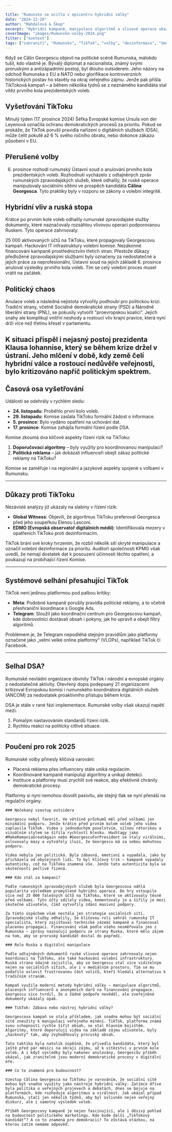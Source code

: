 ```yaml
---

title: "Rumunsko se ocitlo v epicentru hybridní války"  
date: "2024-12-20"  
author: "Mahdalová & Škop"  
excerpt: "Hybridní kampaně, manipulace algoritmů a vlivové operace ukazují, jak snadno lze destabilizovat demokratické procesy."  
coverImage: "images/Rumunsko-volby-2024.png"  
filter: ["kontext"]  
tags: ["zahraničí", "Rumunsko", "TikTok", "volby", "dezinformace", "demokracie", "hybridní válka", "kybernetická bezpečnost"]
---
```

Když se Călin Georgescu objevil na politické scéně Rumunska, málokdo tušil, kdo vlastně je. Bývalý diplomat a nacionalista, známý svými proruskými a antizápadními postoji, byl dlouho outsiderem. Jeho názory na odchod Rumunska z EU a NATO nebo glorifikace kontroverzních historických postav ho stavěly na okraj veřejného zájmu. Jenže pak přišla TikToková kampaň – a během několika týdnů se z neznámého kandidáta stal vítěz prvního kola prezidentských voleb.

## Vyšetřování TikToku  

Minulý týden (17. prosince 2024) Šéfka Evropské komise Ursula von der Leyenová označila ochranu demokratických procesů za prioritu. Pokud se prokáže, že TikTok porušil pravidla nařízení o digitálních službách (DSA), může čelit pokutě až 6 % svého ročního obratu, nebo dokonce zákazu působení v EU.

## Přerušené volby  

6. prosince rozhodl rumunský Ústavní soud o anulování prvního kola prezidentských voleb. Rozhodnutí vycházelo z odtajněných zpráv rumunských zpravodajských služeb, které odhalily, že ruské operace manipulovaly sociálními sítěmi ve prospěch kandidáta **Călina Georgesca**. Tyto praktiky byly v rozporu se zákony o volební integritě.  

## Hybridní vliv a ruská stopa

Krátce po prvním kole voleb odhalily rumunské zpravodajské služby dokumenty, které naznačovaly rozsáhlou vlivovou operaci podporovanou Ruskem. Tyto operace zahrnovaly:

25 000 aktivovaných účtů na TikToku, které propagovaly Georgescovu kampaň.
Hackování IT infrastruktury volební komise.
Nezákonné financování kampaně prostřednictvím třetích stran.
Přestože důkazy předložené zpravodajskými službami byly označeny za nedostatečné a jejich práce za neprofesionální, Ústavní soud na jejich základě 6. prosince anuloval výsledky prvního kola voleb. Tím se celý volební proces musel vrátit na začátek.

## Politický chaos

Anulace voleb a následná nejistota vytvořily podhoubí pro politickou krizi. Tradiční strany, včetně Sociálně demokratické strany (PSD) a Národně liberální strany (PNL), se pokusily vytvořit "proevropskou koalici". Jejich snahy ale komplikují vnitřní neshody a rostoucí vliv krajní pravice, která nyní drží více než třetinu křesel v parlamentu.

K situaci přispěl i nejasný postoj prezidenta Klausa Iohannise, který se během krize držel v ústraní. Jeho mlčení v době, kdy země čelí hybridní válce a rostoucí nedůvěře veřejnosti, bylo kritizováno napříč politickým spektrem.
---

## Časová osa vyšetřování  

Události se odehrály v rychlém sledu:  

- **24. listopadu**: Proběhlo první kolo voleb.  
- **29. listopadu**: Komise zaslala TikToku formální žádost o informace.  
- **5. prosince**: Bylo vydáno opatření na uchování dat.  
- **17. prosince**: Komise zahájila formální řízení podle DSA.  

Komise zkoumá dva klíčové aspekty řízení rizik na TikToku:  

1. **Doporučovací algoritmy** – byly využity pro koordinovanou manipulaci?  
2. **Politická reklama** – jak dokázali influenceři obejít zákaz politické reklamy na TikToku?  

Komise se zaměřuje i na regionální a jazykové aspekty spojené s volbami v Rumunsku.  

---

## Důkazy proti TikToku  

Nezávislé analýzy již ukázaly na slabiny v řízení rizik:  

- **Global Witness**: Objevili, že algoritmus TikToku preferoval Georgesca před jeho soupeřkou Elenou Lasconi.  
- **EDMO (Evropská observatoř digitálních médií)**: Identifikovala mezery v opatřeních TikToku proti dezinformacím.  

TikTok brání své kroky tvrzením, že rozbil několik sítí skryté manipulace a označil volební dezinformace za prioritu. Auditoři společnosti KPMG však uvedli, že nemají dostatek dat k posouzení účinnosti těchto opatření, a poukazují na probíhající řízení Komise.  

---

## Systémové selhání přesahující TikTok  

TikTok není jedinou platformou pod palbou kritiky:  

- **Meta**: Podobné kampaně porušily pravidla politické reklamy, a to včetně přeshraniční koordinace s Google Ads.  
- **Telegram**: Sloužil jako koordinační centrum pro Georgescovu kampaň, kde dobrovolníci dostávali obsah i pokyny, jak ho upravit a obejít filtry algoritmů.  

Problémem je, že Telegram nepodléhá stejným pravidlům jako platformy označené jako „velmi velké online platformy“ (VLOPs), například TikTok či Facebook.  

---

## Selhal DSA?  

Rumunské nevládní organizace obvinily TikTok i národní a evropské orgány z nedostatečné aktivity. Otevřený dopis podepsaný 21 organizacemi kritizoval Evropskou komisi i rumunského koordinátora digitálních služeb (ANCOM) za nedostatek proaktivního přístupu během krize.  

DSA je stále v rané fázi implementace. Rumunské volby však ukazují napětí mezi:  

1. Pomalým nastavováním standardů řízení rizik.  
2. Rychlou reakcí na politicky citlivé situace.  

---

## Poučení pro rok 2025  

Rumunské volby přinesly klíčová varování:  

- Placená reklama přes influencery stále uniká regulacím.  
- Koordinované kampaně manipulují algoritmy a unikají detekci.  
- Instituce a platformy musí zrychlit své reakce, aby efektivně chránily demokratické procesy.  

Platformy si nyní nemohou dovolit pasivitu, ale stejný tlak se nyní přenáší na regulační orgány.  

```box
### Nečekaný vzestup outsidera

Georgescu nebyl favorit. Ve většině průzkumů měl před volbami jen minimální podporu. Jenže krátce před prvním kolem voleb jeho videa zaplavila TikTok. Videa s jednoduchým poselstvím, silnou rétorikou a vizuálním stylem se šířila rychlostí blesku. Hashtagy jako #MakeRomaniaGreatAgain nebo #GeorgescuForPresident se staly virálními, oslovovaly masy a vytvářely iluzi, že Georgescu má za sebou mohutnou podporu.

Videa nebyla jen politická. Byla zábavná, emotivní a vypadala, jako by přicházela od obyčejných lidí. To byl klíčový trik – kampaně vypadaly autenticky, což na TikToku znamená vše. Jenže tato autenticita byla ve skutečnosti pečlivě řízená.

### Kdo stál za kampaní?

Podle rumunských zpravodajských služeb byla Georgescova náhlá popularita výsledkem promyšlené hybridní operace. Do hry vstoupilo více než 25 000 falešných účtů na TikToku, které se aktivovaly těsně před volbami. Tyto účty sdílely videa, komentovaly je a šířily je mezi skutečné uživatele, čímž vytvořily zdání masivní podpory.

Za tímto úspěchem však nestála jen strategie sociálních sítí. Zpravodajské služby odhalily, že klíčovou roli sehrál rumunský IT specialista, který zajišťoval technické zázemí kampaně a financoval placenou propagaci. Financování však podle všeho nesměřovalo jen z Rumunska – zprávy naznačují podporu ze strany Ruska, které mělo zájem na tom, aby se proruský kandidát dostal do popředí.

### Role Ruska a digitální manipulace

Podle odtajněných dokumentů ruské vlivové operace zahrnovaly nejen koordinaci na TikToku, ale také hackování volební infrastruktury. Ruská strana údajně zajistila, aby se Georgescu stal více viditelným nejen na sociálních sítích, ale i v mediálním prostoru. Tím se mu podařilo oslovit frustrovanou část voličů, kteří hledali alternativu k tradičním stranám.

Kampaň využila moderní metody hybridní války – manipulace algoritmů, placených influencerů a anonymních darů na financování propagace. Georgescu sice tvrdil, že o žádné podpoře nevěděl, ale zveřejněné dokumenty ukázaly opak.

### TikTok: Zábava nebo nástroj hybridní války?

Georgescova kampaň se stala příkladem, jak snadno mohou být sociální sítě zneužity k manipulaci veřejného mínění. TikTok, platforma známá svou schopností rychle šířit obsah, se stal hlavním bojištěm. Algoritmy, které doporučují videa na základě zájmu uživatele, byly „hacknuty“ tak, aby zvýhodňovaly proruský obsah.

Tato taktika byla natolik úspěšná, že přivedla kandidáta, který byl ještě před pár měsíci na okraji zájmu, až k vítězství v prvním kole voleb. A i když výsledky byly nakonec anulovány, Georgescův příběh ukázal, jak zranitelné jsou moderní demokratické procesy v digitální éře.

### Co to znamená pro budoucnost?

Vzestup Călina Georgesca na TikToku je varováním, že sociální sítě mohou být snadno využity jako nástroje hybridní války. Zatímco dříve byla politika o veřejných projevech a debatách, dnes se bojuje na platformách, kde rozhoduje algoritmus a virálnost. Jak ukázal případ Rumunska, stačí jen několik týdnů, aby byl ovlivněn nejen veřejný diskurz, ale i samotný výsledek voleb.

Příběh Georgescovy kampaně je nejen fascinující, ale i děsivý pohled na budoucnost politického marketingu. Kdo bude další „TikTokový kandidát“? A co to znamená pro demokracii? To zůstává otázkou, na kterou zatím nemáme odpověď.
```
